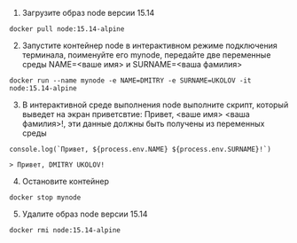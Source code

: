 1. Загрузите образ node версии 15.14
```shell
docker pull node:15.14-alpine
```

2. Запустите контейнер node в интерактивном режиме подключения терминала, поименуйте его mynode, передайте две переменные среды NAME=<ваше имя> и SURNAME=<ваша фамилия>

```shell
docker run --name mynode -e NAME=DMITRY -e SURNAME=UKOLOV -it node:15.14-alpine 
```

3. В интерактивной среде выполнения node выполните скрипт, который выведет на экран приветсвтие: Привет, <ваше имя> <ваша фамилия>!, эти данные должны быть получены из переменных среды

```shell
console.log(`Привет, ${process.env.NAME} ${process.env.SURNAME}!`)

> Привет, DMITRY UKOLOV!
```

4. Остановите контейнер
```shell
docker stop mynode
```

5. Удалите образ node версии 15.14
```shell
docker rmi node:15.14-alpine
```
